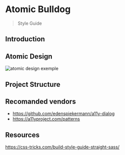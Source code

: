 # Atomic Bulldog

> Style Guide

## Introduction

## Atomic Design
![atomic design exemple](http://atomicdesign.bradfrost.com/images/content/instagram-atomic.png)

## Project Structure

## Recomanded vendors

- https://github.com/edenspiekermann/a11y-dialog 
- https://a11yproject.com/patterns

## Resources

https://css-tricks.com/build-style-guide-straight-sass/

